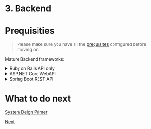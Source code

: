 # 3. Backend

# Prequisities
> Please make sure you have all the [prequisites](prerequisites.md) configured before moving on.

Mature Backend frameworks:

<details>
<summary>Ruby on Rails API only</summary>

[Homepage](http://rubyonrails.org)

Imagine what you could build if you learned Ruby on Rails…

<img src="assets/brand/rails.svg" alt="Rails" width="200px" />

## Prerequisites
```bash
ruby -v
```
```bash
sqlite3 --version
```

Getting started with Rails

> Install Rails framework
```bash
gem install rails
```

> How to create a new react project?
```bash
rails --version
```
```bash
rails new <project-name> \
    --api
    --skip-bundle
    --skip-git
    --skip-test-unit

```
> Open the project in IDE
```bash
code <project-name>
```

> Open integrated terminal inside vscode
 - <kbd>Ctrl + `</kbd>

> Install dependencies
```bash
bundle install
```

> Run project
```bash
rails server
```

> Rails Server should start on port 3000. Open chrome and type 'http://localhost:3000' if it doesn't automatically pop up

[Rails Guide](http://guides.rubyonrails.org/getting_started.html) 
</details>


<details>
<summary>ASP.NET Core WebAPI</summary>

[Homepage](https://www.microsoft.com/net)

ASP.NET is powerful frameowrk designed by microsoft to build web applications.

![ASP.NET](assets/brand/net.png)

To begin with ASP.NET Core

> Install .NET Core
- Follow instructions on [official website](https://www.microsoft.com/net/core#linuxubuntu)

> How to create a new react project?
```bash
dotnet new webapi <project-name>
```

> Open the project in IDE
```bash
code <project-name>
```

> Open integrated terminal inside vscode
 - <kbd>Ctrl + `</kbd>

> Install dependencies
```bash
dotnet restore
```

> Run project
```bash
dotnet run
```

> By default, the solution will run on port 5000. Open google chrome and type 'http://localhost:8080/api/values' if it doesn't automatically pop up

## [Tutorials](https://mva.microsoft.com/)
</details>

</details>

<details>
<summary>Spring Boot REST API</summary>

[Homepage](https://spring.io)

Spring Boot by Pivotal (Java)

![Spring](assets/brand/spring.png)

## Prerequisites
```bash
java --version
```

Getting started with Spring

> Install sdkman and other tools
```bash
curl -s "https://get.sdkman.io" | bash
```
```bash
# Install Spring Framework
sdk install springboot
```
```bash
# To run and download dependencies, we require gradle
sdk install gradle
```


> How to create a new Spring project?
```bash
spring version
```
```bash
spring init --list
```
```bash
spring init  \
    --build=gradle \
    --java-version=1.8 \
    --dependencies=web,data-jpa \
    --packaging=war \
    <project-name>
```
> Open the project in IDE
```bash
code <project-name>
```

> Open integrated terminal inside vscode
 - <kbd>Ctrl + `</kbd>

> Install dependencies
```bash
gradle dependencies
```

> Run project
```bash
gradle bootRun
```

> Spring project runs on port 8080. Open google chrome and type 'http://localhost:8080' if it doesn't automatically pop up

Browse some of more awesome [Pivotal Projects](https://spring.io/projects) 
</details>

</details>

# What to do next
[System Deign Primer](https://github.com/donnemartin/system-design-primer)

[Next](devops.md)

